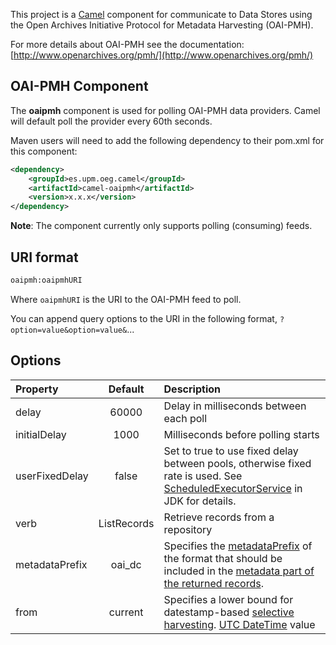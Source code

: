 
This project is a [Camel](http://camel.apache.org) component for communicate to Data Stores using the Open Archives Initiative Protocol for Metadata Harvesting (OAI-PMH).

For more details about OAI-PMH see the documentation: [http://www.openarchives.org/pmh/](http://www.openarchives.org/pmh/)

## OAI-PMH Component

The **oaipmh** component is used for polling OAI-PMH data providers. Camel will default poll the provider every 60th seconds.

Maven users will need to add the following dependency to their pom.xml for this component:
```xml
<dependency>
    <groupId>es.upm.oeg.camel</groupId>
    <artifactId>camel-oaipmh</artifactId>
    <version>x.x.x</version>
</dependency>
```

**Note**: The component currently only supports polling (consuming) feeds.

## URI format

```txt
oaipmh:oaipmhURI
```

Where `oaipmhURI` is the URI to the OAI-PMH feed to poll.

You can append query options to the URI in the following format, `?option=value&option=value&`...

## Options

| Property | Default  | Description |
| :------- |:--------:| :---------- |
| delay    | 60000    | Delay in milliseconds between each poll |
| initialDelay    | 1000    | Milliseconds before polling starts |
| userFixedDelay    | false    | Set to true to use fixed delay between pools, otherwise fixed rate is used. See [ScheduledExecutorService](http://docs.oracle.com/javase/1.5.0/docs/api/java/util/concurrent/ScheduledExecutorService.html) in JDK for details. |
| verb    | ListRecords    | Retrieve records from a repository |
| metadataPrefix    | oai_dc    | Specifies the [metadataPrefix](http://www.openarchives.org/OAI/openarchivesprotocol.html#metadataPrefix) of the format that should be included in the [metadata part of the returned records](http://www.openarchives.org/OAI/openarchivesprotocol.html#Record). |
| from    | current    | Specifies a lower bound for datestamp-based [selective harvesting](http://www.openarchives.org/OAI/openarchivesprotocol.html#Datestamp). [UTC DateTime](http://www.openarchives.org/OAI/openarchivesprotocol.html#Dates) value|